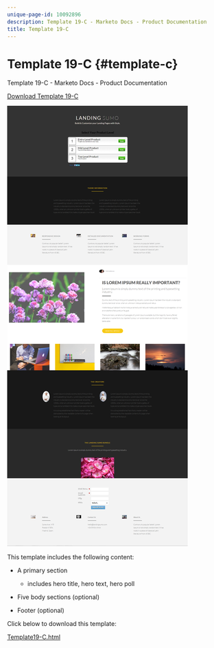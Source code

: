 ```yaml
---
unique-page-id: 10092896
description: Template 19-C - Marketo Docs - Product Documentation
title: Template 19-C
---
```


# Template 19-C {#template-c}

Template 19-C - Marketo Docs - Product Documentation

[Download Template 19-C](http://docs.marketo.com/download/attachments/10092896/template-19c.html?version=1&modificationdate=1441750440000&api=v2)

![](assets/image2015-9-16-16-3a52-3a26.png)

This template includes the following content:

* A primary section

    * includes hero title, hero text, hero poll

* Five body sections (optional)
* Footer (optional)

Click below to download this template:

[Template19-C.html](http://docs.marketo.com/download/attachments/10092896/template-19c.html?version=1&modificationdate=1441750440000&api=v2)
